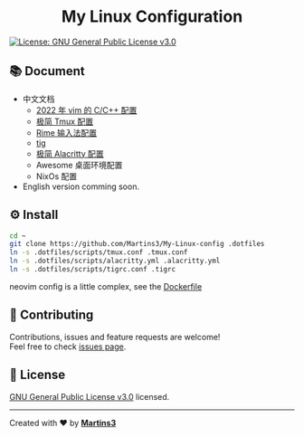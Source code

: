 <h1 align="center">My Linux Configuration</h1>
<p>
  <a href="https://www.gnu.org/licenses/gpl-3.0.en.html" target="_blank">
    <img alt="License: GNU General Public License v3.0" src="https://img.shields.io/badge/License-GNU General Public License v3.0-yellow.svg" />
  </a>
</p>

## 📚 Document

* 中文文档
  * [2022 年 vim 的 C/C++ 配置](https://martins3.github.io/My-Linux-Config/nvim.html)
  * [极简 Tmux 配置](https://martins3.github.io/My-Linux-Config/tmux.html)
  * [Rime 输入法配置](https://martins3.github.io/My-Linux-Config/rime.html)
  * [tig](https://martins3.github.io/My-Linux-Config/tig.html)
  * [极简 Alacritty 配置](https://martins3.github.io/My-Linux-Config/alacritty.html)
  * Awesome 桌面环境配置
  * NixOs 配置
* English version comming soon.

## ⚙ Install
```sh
cd ~
git clone https://github.com/Martins3/My-Linux-config .dotfiles
ln -s .dotfiles/scripts/tmux.conf .tmux.conf
ln -s .dotfiles/scripts/alacritty.yml .alacritty.yml
ln -s .dotfiles/scripts/tigrc.conf .tigrc
```
neovim config is a little complex, see the [Dockerfile](./scripts/ubuntu/Dockerfile)

## 🤝 Contributing

Contributions, issues and feature requests are welcome!<br />Feel free to check [issues page](https://github.com/Martins3/My-Linux-config/issues).

## 📝 License

[GNU General Public License v3.0](https://www.gnu.org/licenses/gpl-3.0.en.html) licensed.

***
Created with ❤️ by [**Martins3**](https://martins3.github.io/)
